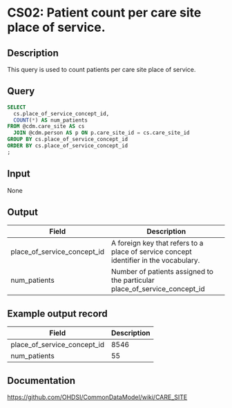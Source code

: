 <!---
Group:care site
Name:CS02 Patient count per care site place of service.
Author:Patrick Ryan
CDM Version: 5.3
-->

# CS02: Patient count per care site place of service.

## Description
This query is used to count patients per care site place of service.

## Query
```sql
SELECT
  cs.place_of_service_concept_id,
  COUNT(*) AS num_patients
FROM @cdm.care_site AS cs
  JOIN @cdm.person AS p ON p.care_site_id = cs.care_site_id
GROUP BY cs.place_of_service_concept_id
ORDER BY cs.place_of_service_concept_id
;
```

## Input

None

## Output

|  Field |  Description |
| --- | --- |
| place_of_service_concept_id | A foreign key that refers to a place of service concept identifier in the vocabulary. |
| num_patients | Number of patients assigned to the particular place_of_service_concept_id |

## Example output record

|  Field |  Description |
| --- | --- |
| place_of_service_concept_id | 8546  |
| num_patients | 55  |

## Documentation
https://github.com/OHDSI/CommonDataModel/wiki/CARE_SITE
